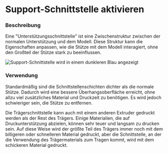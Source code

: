 Support-Schnittstelle aktivieren
====
### **Beschreibung**
Eine "Unterstützungsschnittstelle" ist eine Zwischenstruktur zwischen der normalen Unterstützung und dem Modell. Diese Struktur kann die Eigenschaften anpassen, wie die Stütze mit dem Modell interagiert, ohne den Großteil der Stütze stark zu beeinflussen.

![Support-Schnittstelle wird in einem dunkleren Blau angezeigt](../images/support_interface_enable.png)

### **Verwendung**
Standardmäßig sind die Schnittstellenschichten dichter als die normale Stütze. Dadurch wird eine bessere Überhangsoberfläche erreicht, ohne allzu viel zusätzliches Material und Druckzeit zu benötigen. Es wird jedoch schwieriger sein, die Stütze zu entfernen.

Die Trägerschnittstelle kann auch mit einem anderen Extruder gedruckt werden als der Rest des Trägers. Einige Materialien, die auf Druckunterstützung abzielen, können sehr teuer und langsam zu drucken sein. Auf diese Weise wird der größte Teil des Trägers immer noch mit dem billigeren oder schnelleren Material gedruckt, aber die Schnittstelle, an der die Verwendung des Trägermaterials zum Tragen kommt, wird mit dem schickeren Material gedruckt.